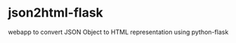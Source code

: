 json2html-flask
===============

webapp to convert JSON Object to HTML representation using python-flask
